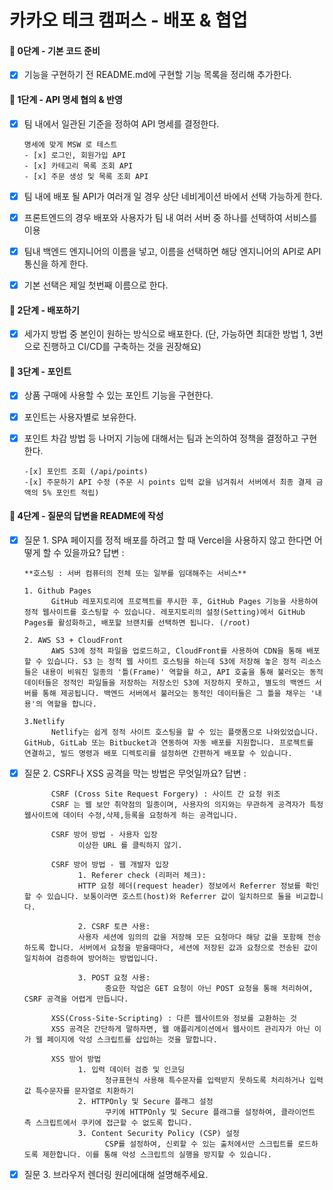 # 카카오 테크 캠퍼스 - 배포 & 협업

#### 🚀 0단계 - 기본 코드 준비

- [x] 기능을 구현하기 전 README.md에 구현할 기능 목록을 정리해 추가한다.

#### 🚀 1단계 - API 명세 협의 & 반영

- [x] 팀 내에서 일관된 기준을 정하여 API 명세를 결정한다.

      명세에 맞게 MSW 로 테스트
      - [x] 로그인, 회원가입 API
      - [x] 카테고리 목록 조회 API
      - [x] 주문 생성 및 목록 조회 API

- [x] 팀 내에 배포 될 API가 여러개 일 경우 상단 네비게이션 바에서 선택 가능하게 한다.

- [x] 프론트엔드의 경우 배포와 사용자가 팀 내 여러 서버 중 하나를 선택하여 서비스를 이용

- [x] 팀내 백엔드 엔지니어의 이름을 넣고, 이름을 선택하면 해당 엔지니어의 API로 API통신을 하게 한다.

- [x] 기본 선택은 제일 첫번째 이름으로 한다.

#### 🚀 2단계 - 배포하기

- [x] 세가지 방법 중 본인이 원하는 방식으로 배포한다.
      (단, 가능하면 최대한 방법 1, 3번으로 진행하고 CI/CD를 구축하는 것을 권장해요)

#### 🚀 3단계 - 포인트

- [x] 상품 구매에 사용할 수 있는 포인트 기능을 구현한다.

- [x] 포인트는 사용자별로 보유한다.

- [x] 포인트 차감 방법 등 나머지 기능에 대해서는 팀과 논의하여 정책을 결정하고 구현한다.

      -[x] 포인트 조회 (/api/points)
      -[x] 주문하기 API 수정 (주문 시 points 입력 값을 넘겨줘서 서버에서 최종 결제 금액의 5% 포인트 적립)

#### 🚀 4단계 - 질문의 답변을 README에 작성

- [x] 질문 1. SPA 페이지를 정적 배포를 하려고 할 때 Vercel을 사용하지 않고 한다면 어떻게 할 수 있을까요?
      답변 :

      **호스팅 : 서버 컴퓨터의 전체 또는 일부를 임대해주는 서비스**

      1. Github Pages
            GitHub 레포지토리에 프로젝트를 푸시한 후, GitHub Pages 기능을 사용하여 정적 웹사이트를 호스팅할 수 있습니다. 레포지토리의 설정(Setting)에서 GitHub Pages를 활성화하고, 배포할 브랜치를 선택하면 됩니다. (/root)

      2. AWS S3 + CloudFront
            AWS S3에 정적 파일을 업로드하고, CloudFront를 사용하여 CDN을 통해 배포할 수 있습니다. S3 는 정적 웹 사이트 호스팅을 하는데 S3에 저장해 놓은 정적 리소스들은 내용이 비워진 일종의 '틀(Frame)' 역할을 하고, API 호출을 통해 불러오는 동적 데이터들은 정적인 파일들을 저장하는 저장소인 S3에 저장하지 못하고, 별도의 백엔드 서버를 통해 제공됩니다. 백엔드 서버에서 불러오는 동적인 데이터들은 그 틀을 채우는 '내용'의 역할을 합니다.

      3.Netlify
            Netlify는 쉽게 정적 사이트 호스팅을 할 수 있는 플랫폼으로 나와있었습니다. GitHub, GitLab 또는 Bitbucket과 연동하여 자동 배포를 지원합니다. 프로젝트를 연결하고, 빌드 명령과 배포 디렉토리를 설정하면 간편하게 배포할 수 있습니다.

- [x] 질문 2. CSRF나 XSS 공격을 막는 방법은 무엇일까요?
      답변 :

            CSRF (Cross Site Request Forgery) : 사이트 간 요청 위조
            CSRF 는 웹 보안 취약점의 일종이며, 사용자의 의지와는 무관하게 공격자가 특정 웹사이트에 데이터 수정,삭제,등록을 요청하게 하는 공격입니다.

            CSRF 방어 방법 - 사용자 입장
                  이상한 URL 를 클릭하지 않기.

            CSRF 방어 방법 - 웹 개발자 입장
                  1. Referer check (리퍼러 체크):
                  HTTP 요청 헤더(request header) 정보에서 Referrer 정보를 확인할 수 있습니다. 보통이라면 호스트(host)와 Referrer 값이 일치하므로 둘을 비교합니다.

                  2. CSRF 토큰 사용:
                  사용자 세션에 임의의 값을 저장해 모든 요청마다 해당 값을 포함해 전송하도록 합니다. 서버에서 요청을 받을때마다, 세션에 저장된 값과 요청으로 전송된 값이 일치하여 검증하여 방어하는 방법입니다.

                  3. POST 요청 사용:
                        중요한 작업은 GET 요청이 아닌 POST 요청을 통해 처리하여, CSRF 공격을 어렵게 만듭니다.

            XSS(Cross-Site-Scripting) : 다른 웹사이트와 정보를 교환하는 것
            XSS 공격은 간단하게 말하자면, 웹 애플리게이션에서 웹사이트 관리자가 아닌 이가 웹 페이지에 악성 스크립트를 삽입하는 것을 말합니다.

            XSS 방어 방법
                  1. 입력 데이터 검증 및 인코딩
                        정규표현식 사용해 특수문자를 입력받지 못하도록 처리하거나 입력값 특수문자를 문자열로 치환하기
                  2. HTTPOnly 및 Secure 플래그 설정
                        쿠키에 HTTPOnly 및 Secure 플래그를 설정하여, 클라이언트 측 스크립트에서 쿠키에 접근할 수 없도록 합니다.
                  3. Content Security Policy (CSP) 설정
                        CSP를 설정하여, 신뢰할 수 있는 출처에서만 스크립트를 로드하도록 제한합니다. 이를 통해 악성 스크립트의 실행을 방지할 수 있습니다.

- [x] 질문 3. 브라우저 렌더링 원리에대해 설명해주세요.
